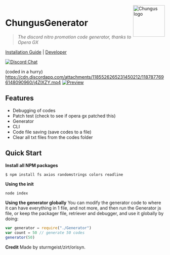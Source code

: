<img src="https://media.discordapp.net/attachments/1167886221490524230/1187880228803072051/z7lPt5f.png?ex=65987eac&is=658609ac&hm=81582344b66a041217ed66e0fead6522e037e7895cc05db81c09f6b27d7b8823&=&format=webp&quality=lossless" alt="Chungus logo" width="100" height="100" align="right" />

# ChungusGenerator
> _The discord nitro promotion code generator, thanks to Opera GX_

[Installation Guide](https://github.com/orisyn/ChungusGenerator/blob/main/README.txt) | [Developer](<https://discord.com/users/1160157358610206750>)

[![Discord Chat](https://img.shields.io/badge/chat-on%20discord-7289da.svg)](https://discord.gg/boronide)

(coded in a hurry)
https://cdn.discordapp.com/attachments/1185526265231450212/1187877696148090960/j4ZlXZY.mp4
[![Preview](https://a.allegroimg.com/original/1ee933/e30d6d6a444e84ca52e74bb1be63)](https://cdn.discordapp.com/attachments/1185526265231450212/1187877696148090960/j4ZlXZY.mp4)

## Features

- Debugging of codes
- Patch test (check to see if opera gx patched this)
- Generator
- CLI
- Code file saving (save codes to a file)
- Clear all txt files from the codes folder

## Quick Start

**Install all NPM packages**
```bash
$ npm install fs axios randomstrings colors readline
```

**Using the init**
```
node index
```

**Using the generator globally**
You can modify the generator code to where it can have everything in 1 file, and not more, and then run the Generator js file, or keep the packager file, retriever and debugger, and use it globally by doing:
```js
var generator = require("./Generator")
var count = 50 // generate 50 codes
generator(50)
```

**Credit**
Made by sturmgeist/zirt/orisyn.
